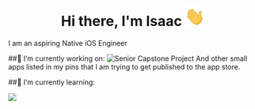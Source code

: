 <h1 align="Center">Hi there, I'm Isaac <img src="https://raw.githubusercontent.com/ABSphreak/ABSphreak/master/gifs/Hi.gif" width="40px" /> </h1>

I am an aspiring Native iOS Engineer

##🔭 I’m currently working on:
![Senior Capstone Project](https://github.com/isa4ac/Net-Work-Hub)
And other small apps listed in my pins that I am trying to get published to the app store.

##🌱 I’m currently learning:

<img src="https://img.shields.io/badge/PHP-777BB4?style=for-the-badge&logo=php&logoColor=white"/>
<!--
- 🔭 I’m currently working on ...
- 🌱 I’m currently learning ...
- 👯 I’m looking to collaborate on ...
- 🤔 I’m looking for help with ...
- 💬 Ask me about ...
- 📫 How to reach me: ...
- 😄 Pronouns: ...
- ⚡ Fun fact: ...
-->
